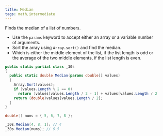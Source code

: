 ```yaml
---
title: Median
tags: math,intermediate
---
```


Finds the median of a list of numbers.

- Use the `params` keyword to accept either an array or a variable number of arguments.
- Sort the array using `Array.sort()` and find the median.
- Which is either the middle element of the list, if the list length is odd or the average of the two middle elements, if the list length is even.

```csharp
public static partial class _30s 
{
  public static double Median(params double[] values)
  {
    Array.Sort(values);
    if (values.Length % 2 == 0)
      return (values[values.Length / 2 - 1] + values[values.Length / 2]) / 2;
    return (double)values[values.Length / 2];
  }
}
```

```csharp
double[] nums = { 5, 6, 7, 8 };

_30s.Median(4, 8, 1); // 4
_30s.Median(nums); // 6.5
```
